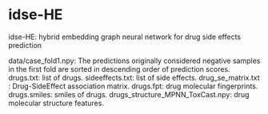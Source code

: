 # idse-HE
idse-HE: hybrid embedding graph neural network for drug side effects prediction

data/case_fold1.npy: The predictions originally considered negative samples in the first fold are sorted in descending order of prediction scores.
drugs.txt: list of drugs.
sideeffects.txt: list of side effects.
drug_se_matrix.txt : Drug-SideEffect association matrix.
drugs.fpt: drug molecular fingerprints.
drugs.smiles: smiles of drugs.
drugs_structure_MPNN_ToxCast.npy: drug molecular structure features.
